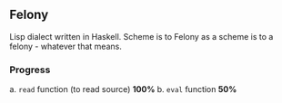 ## Felony

Lisp dialect written in Haskell. Scheme is to Felony as a scheme is to a felony - whatever that means.

### Progress

a. `read` function (to read source) **100%**
b. `eval` function **50%**